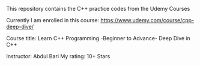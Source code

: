 This repository contains the C++ practice codes from the Udemy Courses

Currently I am enrolled in this course: https://www.udemy.com/course/cpp-deep-dive/

Course title: Learn C++ Programming -Beginner to Advance- Deep Dive in C++

Instructor: Abdul Bari
My rating: 10+ Stars

